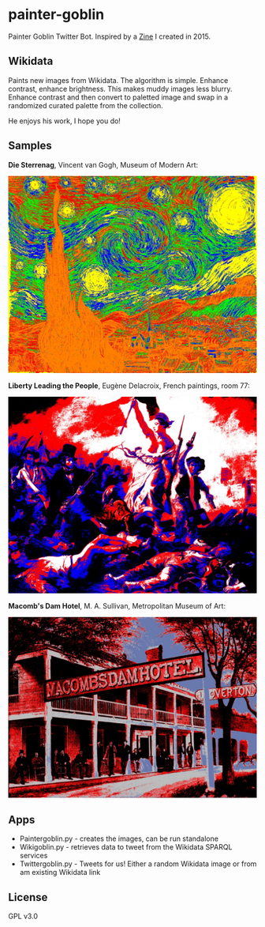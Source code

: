 # painter-goblin

Painter Goblin Twitter Bot. Inspired by a [Zine](https://github.com/ross-spencer/painter-goblin/tree/master/goblin-zine/pages) I created in 2015.

## Wikidata

Paints new images from Wikidata. The algorithm is simple. Enhance contrast, enhance brightness. This makes muddy images less blurry. Enhance contrast and then convert to paletted image and swap in a randomized curated palette from the collection. 

He enjoys his work, I hope you do!

## Samples

**Die Sterrenag**, Vincent van Gogh, Museum of Modern Art:

![image](samples/01.jpg)

**Liberty Leading the People**, Eugène Delacroix, French paintings, room 77:

![image](samples/02.jpg)

**Macomb's Dam Hotel**, M. A. Sullivan, Metropolitan Museum of Art:

![image](samples/03.jpg)

## Apps

* Paintergoblin.py - creates the images, can be run standalone
* Wikigoblin.py - retrieves data to tweet from the Wikidata SPARQL services
* Twittergoblin.py - Tweets for us! Either a random Wikidata image or from am existing Wikidata link

## License

GPL v3.0
